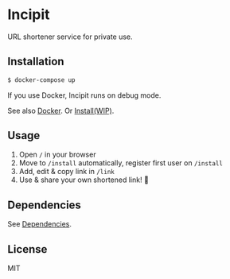 # Incipit

URL shortener service for private use.


## Installation

```sh
$ docker-compose up
```

If you use Docker, Incipit runs on debug mode.

See also [Docker](./docs/docker.md).
Or [Install(WIP)](./docs/install.md).


## Usage

1. Open `/` in your browser
1. Move to `/install` automatically, register first user on `/install`
1. Add, edit & copy link in `/link`
1. Use & share your own shortened link! :tada:


## Dependencies

See [Dependencies](./docs/dependencies.md).


## License

MIT
